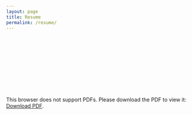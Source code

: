 ```yaml
---
layout: page
title: Resume
permalink: /resume/
---
```


<object data="/resume/Tung-Huynh-Resume.pdf" type="application/pdf" width="700px" height="700px">
    <embed src="/resume/Tung-Huynh-Resume.pdf">
        <p>This browser does not support PDFs. Please download the PDF to view it: <a href="/resume/Tung-Huynh-Resume.pdf">Download PDF</a>.</p>
    </embed>
</object>
